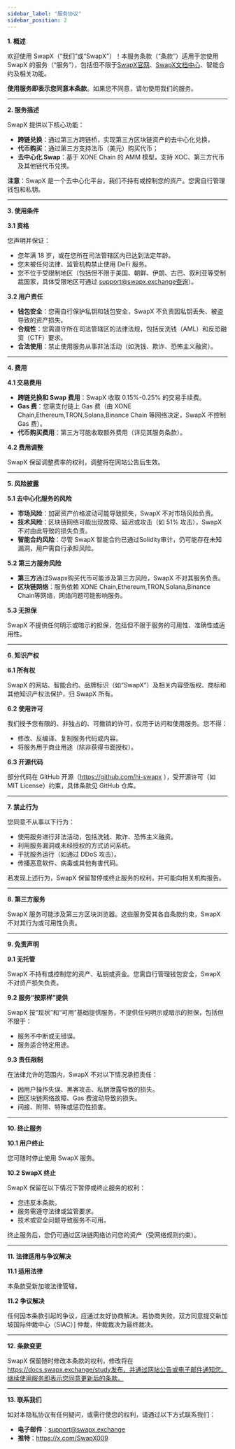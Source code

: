 ```yaml
---
sidebar_label: "服务协议"
sidebar_position: 2
---
```



**1. 概述**

欢迎使用 SwapX（“我们”或“SwapX”）！本服务条款（“条款”）适用于您使用 SwapX 的服务（“服务”），包括但不限于[SwapX官网](https://swapx.exchange)、[SwapX文档中心](https://docs.swapx.exchange/study/)、智能合约及相关功能。

**使用服务即表示您同意本条款**。如果您不同意，请勿使用我们的服务。

---

**2. 服务描述**

SwapX 提供以下核心功能：

- **跨链兑换**：通过第三方跨链桥，实现第三方区块链资产的去中心化兑换，
- **代币购买**：通过第三方支持法币（美元）购买代币；
- **去中心化 Swap**：基于 XONE Chain 的 AMM 模型，支持 XOC、第三方代币及其他链代币兑换。

**注意**：SwapX 是一个去中心化平台，我们不持有或控制您的资产。您需自行管理钱包和私钥。

---

**3. 使用条件**

**3.1 资格**

您声明并保证：

- 您年满 18 岁，或在您所在司法管辖区内已达到法定年龄。
- 您未被任何法律、监管机构禁止使用 DeFi 服务。
- 您不位于受限制地区（包括但不限于美国、朝鲜、伊朗、古巴、叙利亚等受制裁国家，具体受限地区可通过 support@swapx.exchange查询）。

**3.2 用户责任**

- **钱包安全**：您需自行保护私钥和钱包安全，SwapX 不负责因私钥丢失、被盗导致的资产损失。
- **合规性**：您需遵守所在司法管辖区的法律法规，包括反洗钱（AML）和反恐融资（CTF）要求。
- **合法使用**：禁止使用服务从事非法活动（如洗钱、欺诈、恐怖主义融资）。

---

**4. 费用**

**4.1 交易费用**

- **跨链兑换和 Swap 费用**：SwapX 收取 0.15%-0.25% 的交易手续费。
- **Gas 费**：您需支付链上 Gas 费（由 XONE Chain,Ethereum,TRON,Solana,Binance Chain 等网络决定，SwapX 不控制 Gas 费）。
- **代币购买费用**：第三方可能收取额外费用（详见其服务条款）。

**4.2 费用调整**

SwapX 保留调整费率的权利，调整将在网站公告后生效。

---

**5. 风险披露**

**5.1 去中心化服务的风险**

- **市场风险**：加密资产价格波动可能导致损失，SwapX 不对市场风险负责。
- **技术风险**：区块链网络可能出现故障、延迟或攻击（如 51% 攻击），SwapX 不对由此导致的损失负责。
- **智能合约风险**：尽管 SwapX 智能合约已通过Solidity审计，仍可能存在未知漏洞，用户需自行承担风险。

**5.2 第三方服务风险**

- **第三方**通过Swapx购买代币可能涉及第三方风险，SwapX 不对其服务负责。
- **区块链网络**：服务依赖 XONE Chain,Ethereum,TRON,Solana,Binance Chain等网络，网络问题可能影响服务。

**5.3 无担保**

SwapX 不提供任何明示或暗示的担保，包括但不限于服务的可用性、准确性或适用性。

---

**6. 知识产权**

**6.1 所有权**

SwapX 的网站、智能合约、品牌标识（如“SwapX”）及相关内容受版权、商标和其他知识产权法保护，归 SwapX 所有。

**6.2 使用许可**

我们授予您有限的、非独占的、可撤销的许可，仅用于访问和使用服务。您不得：

- 修改、反编译、复制服务代码或内容。
- 将服务用于商业用途（除非获得书面授权）。

**6.3 开源代码**

部分代码在 GitHub 开源（https://github.com/hi-swapx ），受开源许可（如 MIT License）约束，具体条款见 GitHub 仓库。

---

**7. 禁止行为**

您同意不从事以下行为：

- 使用服务进行非法活动，包括洗钱、欺诈、恐怖主义融资。
- 利用服务漏洞或未经授权的方式访问系统。
- 干扰服务运行（如通过 DDoS 攻击）。
- 传播恶意软件、病毒或其他有害代码。

若发现上述行为，SwapX 保留暂停或终止服务的权利，并可能向相关机构报告。

---

**8. 第三方服务**

SwapX 服务可能涉及第三方区块浏览器。这些服务受其各自条款约束，SwapX 不对其行为或可用性负责。

---

**9. 免责声明**

**9.1 无托管**

SwapX 不持有或控制您的资产、私钥或资金。您需自行管理钱包安全，SwapX 不对资产损失负责。

**9.2 服务“按原样”提供**

SwapX 按“现状”和“可用”基础提供服务，不提供任何明示或暗示的担保，包括但不限于：

- 服务不中断或无错误。
- 服务适合特定用途。

**9.3 责任限制**

在法律允许的范围内，SwapX 不对以下情况承担责任：

- 因用户操作失误、黑客攻击、私钥泄露导致的损失。
- 因区块链网络故障、Gas 费波动导致的损失。
- 间接、附带、特殊或惩罚性损害。

---

**10. 终止服务**

**10.1 用户终止**

您可随时停止使用 SwapX 服务。

**10.2 SwapX 终止**

SwapX 保留在以下情况下暂停或终止服务的权利：

- 您违反本条款。
- 服务需遵守法律或监管要求。
- 技术或安全问题导致服务不可用。

终止服务后，您仍可通过区块链网络访问您的资产（受网络规则约束）。

---

**11. 法律适用与争议解决**

**11.1 适用法律**

本条款受新加坡法律管辖。

**11.2 争议解决**

任何因本条款引起的争议，应通过友好协商解决。若协商失败，双方同意提交新加坡国际仲裁中心（SIAC）] 仲裁，仲裁裁决为最终裁决。

---

**12. 条款变更**

SwapX 保留随时修改本条款的权利，修改将在 https://docs.swapx.exchange/study发布，并通过网站公告或电子邮件通知您。继续使用服务即表示您同意更新后的条款。

---

**13. 联系我们**

如对本隐私协议有任何疑问，或需行使您的权利，请通过以下方式联系我们：

- **电子邮件**：support@swapx.exchange
- **推特**：https://x.com/SwapX009
